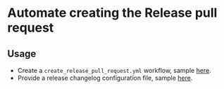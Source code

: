 # Automate creating the Release pull request

## Usage

- Create a `create_release_pull_request.yml` workflow, sample [here](sample/workflows/create_release_pull_request.yml).
- Provide a release changelog configuration file, sample [here](sample/workflows/config/changelog-release.json).

